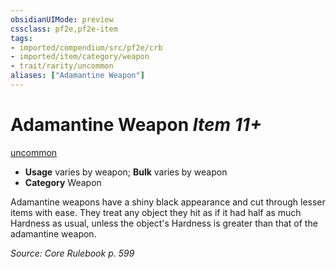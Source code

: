 ```yaml
---
obsidianUIMode: preview
cssclass: pf2e,pf2e-item
tags:
- imported/compendium/src/pf2e/crb
- imported/item/category/weapon
- trait/rarity/uncommon
aliases: ["Adamantine Weapon"]
---
```

# Adamantine Weapon *Item 11+*  
[uncommon](uncommon.md)  

- **Usage** varies by weapon; **Bulk** varies by weapon
- **Category** Weapon

Adamantine weapons have a shiny black appearance and cut through lesser items with ease. They treat any object they hit as if it had half as much Hardness as usual, unless the object's Hardness is greater than that of the adamantine weapon.

*Source: Core Rulebook p. 599*
